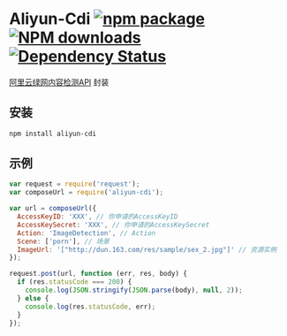 # Aliyun-Cdi [![npm package](https://img.shields.io/npm/v/aliyun-cdi.svg?style=flat-square)](https://www.npmjs.org/package/aliyun-cdi) [![NPM downloads](https://img.shields.io/npm/dm/aliyun-cdi.svg?style=flat-square)](https://npmjs.org/package/aliyun-cdi) [![Dependency Status](https://david-dm.org/zhujun24/aliyun-cdi.svg?style=flat-square)](https://david-dm.org/zhujun24/aliyun-cdi)

[阿里云绿网内容检测API](https://help.aliyun.com/document_detail/28427.html) 封装

## 安装

```bash
npm install aliyun-cdi
```

## 示例

```js
var request = require('request');
var composeUrl = require('aliyun-cdi');

var url = composeUrl({
  AccessKeyID: 'XXX', // 你申请的AccessKeyID
  AccessKeySecret: 'XXX', // 你申请的AccessKeySecret
  Action: 'ImageDetection', // Action
  Scene: ['porn'], // 场景
  ImageUrl: '["http://dun.163.com/res/sample/sex_2.jpg"]' // 资源实例
});

request.post(url, function (err, res, body) {
  if (res.statusCode === 200) {
    console.log(JSON.stringify(JSON.parse(body), null, 2));
  } else {
    console.log(res.statusCode, err);
  }
});
```
